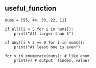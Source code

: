 ## useful_function
```
nums = [55, 44, 33, 22, 11]

if all([i > 5 for i in nums]):
	print("All larger than 5")

if any([i % 2 == 0 for i in nums]):
	print("At least one is even")
	
for v in enumerate(nums): # like enum
	print(v) # output `(index, value)`
```
<!--stackedit_data:
eyJoaXN0b3J5IjpbMTE2NjgyMTg2NV19
-->